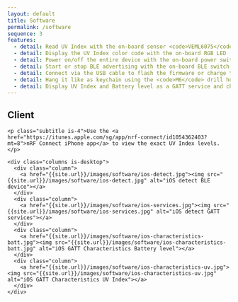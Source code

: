 ```yaml
---
layout: default
title: Software
permalink: /software
sequence: 3
features:
  - detail: Read UV Index with the on-board sensor <code>VEML6075</code> and the battery level
  - detail: Display the UV Index color code with the on-board RGB LED
  - detail: Power on/off the entire device with the on-board power switch
  - detail: Start or stop BLE advertising with the on-board BLE switch
  - detail: Connect via the USB cable to flash the firmware or charge the LiPo
  - detail: Hang it like as keychain using the <code>M6</code> drill hole
  - detail: Display UV Index and Battery level as a GATT service and characteristic on a BLE client such as the iPhone or Web BLE on Chrome browser
---
```


<section class="section is-small">
  <div class="container">
    <h2 class="title is-1">Client</h2>

    <p class="subtitle is-4">Use the <a href="https://itunes.apple.com/sg/app/nrf-connect/id1054362403?mt=8">nRF Connect iPhone app</a> to view the exact UV Index levels.</p>

    <div class="columns is-desktop">
      <div class="column">
        <a href="{{site.url}}/images/software/ios-detect.jpg"><img src="{{site.url}}/images/software/ios-detect.jpg" alt="iOS detect BLE device"></a>
      </div>
      <div class="column">
        <a href="{{site.url}}/images/software/ios-services.jpg"><img src="{{site.url}}/images/software/ios-services.jpg" alt="iOS detect GATT services"></a>
      </div>
      <div class="column">
        <a href="{{site.url}}/images/software/ios-characteristics-batt.jpg"><img src="{{site.url}}/images/software/ios-characteristics-batt.jpg" alt="iOS GATT Characteristics Battery level"></a>
      </div>
      <div class="column">
        <a href="{{site.url}}/images/software/ios-characteristics-uv.jpg"><img src="{{site.url}}/images/software/ios-characteristics-uv.jpg" alt="iOS GATT Characteristics UV Index"></a>
      </div>
    </div>
  </div>
</section>
